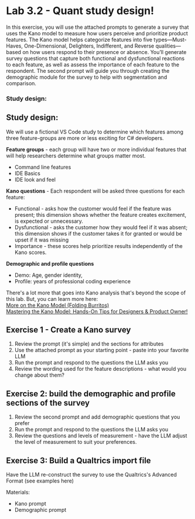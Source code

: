 # Lab 3.2 - Quant study design! #

In this exercise, you will use the attached prompts to generate a survey that uses the Kano model to measure how users perceive and prioritize product features. The Kano model helps categorize features into five types—Must-Haves, One-Dimensional, Delighters, Indifferent, and Reverse qualities—based on how users respond to their presence or absence. You’ll generate survey questions that capture both functional and dysfunctional reactions to each feature, as well as assess the importance of each feature to the respondent. The second prompt will guide you through creating the demographic module for the survey to help with segmentation and comparison.  

### Study design: ###  

## Study design: ##
We will use a fictional VS Code study to determine which features among three feature-groups are more or less exciting for C# developers.  

**Feature groups** - each group will have two or more individual features that will help researchers determine what groups matter most.
- Command line features  
- IDE Basics  
- IDE look and feel  
 
**Kano questions** - Each respondent will be asked three questions for each feature:
- Functional - asks how the customer would feel if the feature was present; this dimension shows whether the feature creates excitement, is expected or unnecessary.  
- Dysfunctional - asks the customer how they would feel if it was absent; this dimension shows if the customer takes it for granted or would be upset if it was missing 
- Importance - these scores help prioritize results independently of the Kano scores.

**Demographic and profile questions**
- Demo:  Age, gender identity, 
- Profile:  years of professional coding experience
  
There's a lot more that goes into Kano analysis that's beyond the scope of this lab.  But, you can learn more here:  
[More on the Kano Model (Folding Burritos)](https://foldingburritos.com/blog/kano-model/)   
[Mastering the Kano Model: Hands-On Tips for Designers & Product Owner!](https://medium.com/@jim-ekanem/mastering-the-kano-model-hands-on-tips-for-designers-product-owners-ca7aff6abe52)  
  
## Exercise 1 - Create a Kano survey 
1. Review the prompt (it's simple) and the sections for attributes  
2. Use the attached prompt as your starting point - paste into your favorite LLM  
3. Run the prompt and respond to the questions the LLM asks you  
4. Review the wording used for the feature descriptions - what would you change about them?  

## Exercise 2:  build the demographic and profile sections of the survey  
1. Review the second prompt and add demographic questions that you prefer  
2. Run the prompt and respond to the questions the LLM asks you  
3. Review the questions and levels of measurement - have the LLM adjust the level of measurement to suit your preferences.  

## Exercise 3:  Build a Qualtrics import file
Have the LLM re-construct the survey to use the Qualtrics's Advanced Format (see examples here)


Materials:
- Kano prompt
- Demographic prompt
